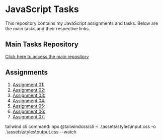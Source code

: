 # JavaScript Tasks

This repository contains my JavaScript assignments and tasks. Below are the main tasks and their respective links.

## Main Tasks Repository

[Click here to access the main repository](https://github.com/your-username/javascript-tasks)

## Assignments

1. [Assignment 01: ](https://strik3r007.github.io/smit-js-tasks/assets/js-assignments/assignment_01/assignment_01.html)
2. [Assignment 02: ](https://strik3r007.github.io/smit-js-tasks/assets/js-assignments/assignment_02/assignment_02.html)
3. [Assignment 03: ](https://strik3r007.github.io/smit-js-tasks/assets/js-assignments/assignment_03/assignment_03.html)
4. [Assignment 04: ](https://strik3r007.github.io/smit-js-tasks/assets/js-assignments/assignment_03/assignment_04.html)
5. [Assignment 05: ](https://strik3r007.github.io/smit-js-tasks/assets/js-assignments/assignment_03/assignment_05.html)
6. [Assignment 06: ](https://strik3r007.github.io/smit-js-tasks/assets/js-assignments/assignment_03/assignment_06.html)
7. [Assignment 07: ](https://strik3r007.github.io/smit-js-tasks/assets/js-assignments/assignment_03/assignment_07.html)




 tailwind cli command: npx @tailwindcss/cli -i .\assets\styles\input.css -o .\assets\styles\output.css --watch